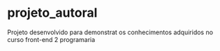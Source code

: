 # projeto_autoral
Projeto desenvolvido para demonstrat os conhecimentos adquiridos no curso front-end 2 programaria
